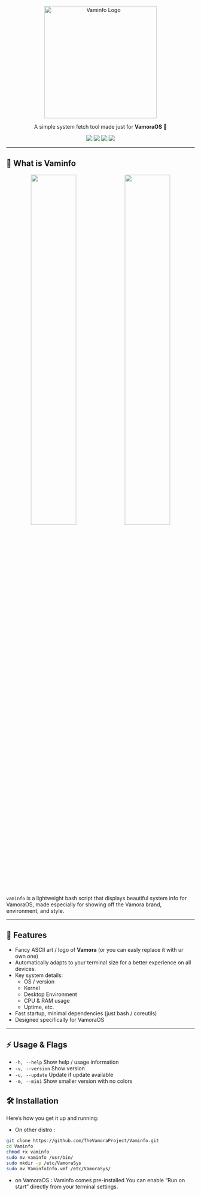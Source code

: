 <p align="center">
  <img src="https://github.com/user-attachments/assets/878fb5a9-8055-4613-bbe1-ada5730eff48" alt="Vaminfo Logo" width="300">
</p>
<p align="center">
A simple system fetch tool made just for <b>VamoraOS</b> 💙
</p>

<p align="center">
  <a href="./LICENSE.md"><img src="https://img.shields.io/badge/license-MIT-blue.svg"></a>
  <a href="https://github.com/TheVamoraProject/Vaminfo/releases"><img src="https://img.shields.io/github/v/release/TheVamoraProject/Vaminfo?color=green&label=latest"></a>
  <a href="https://github.com/TheVamoraProject/Vaminfo/issues"><img src="https://img.shields.io/github/issues/TheVamoraProject/Vaminfo"></a>
  <a href="https://github.com/TheVamoraProject/Vaminfo/stargazers"><img src="https://img.shields.io/github/stars/TheVamoraProject/Vaminfo?style=social"></a> 
</p>


---

## 🧐 What is Vaminfo
<p align="center">
  <img src="https://github.com/user-attachments/assets/30140ed0-aa6e-488c-bcdb-191ec674675c" width="49%" />
  <img src="https://github.com/user-attachments/assets/1c407fa8-ef07-450e-96dc-ee90d22ddfc2" width="49%" />
</p>


`vaminfo` is a lightweight bash script that displays beautiful system info for VamoraOS, made especially for showing off the Vamora brand, environment, and style.

---

## 🎯 Features

- Fancy ASCII art / logo of **Vamora** (or you can easly replace it with ur own one)  
- Automatically adapts to your terminal size for a better experience on all devices.
- Key system details:
  - OS / version
  - Kernel
  - Desktop Environment
  - CPU & RAM usage
  - Uptime, etc.
- Fast startup, minimal dependencies (just bash / coreutils)
- Designed specifically for VamoraOS

---

## ⚡ Usage & Flags
- `-h, --help`	  Show help / usage information
- `-v, --version`   Show version
- `-u, --update`   Update if update available
- `-m, --mini`   Show smaller version with no colors

## 🛠 Installation

Here’s how you get it up and running:
- On other distro :
```bash
git clone https://github.com/TheVamoraProject/Vaminfo.git
cd Vaminfo
chmod +x vaminfo
sudo mv vaminfo /usr/bin/
sudo mkdir -p /etc/VamoraSys
sudo mv VaminfoInfo.vmf /etc/VamoraSys/

```
- on VamoraOS :
Vaminfo comes pre-installed 
You can enable “Run on start” directly from your terminal settings.
